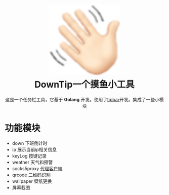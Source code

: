 <h1 align="center">
  <img src="https://github.com/danbai225/tipbar/raw/main/core/ico.png" width="224px"/><br/>
  DownTip一个摸鱼小工具
</h1>
<p align="center">
这是一个任务栏工具，它基于 <b>Golang</b> 开发。使用了<a target="_blank" href="https://github.com/danbai225/tipbar">tipbar</a>开发。集成了一些小模块</p>

# 功能模块
- down 下班倒计时
- ip 展示当前ip相关信息
- keyLog 按键记录
- weather 天气和预警
- socks5proxy [代理客户端](https://github.com/danbai225/tcpproxy)
- qrcode 二维码识别
- wallpaper 壁纸更换
- 屏幕截图
